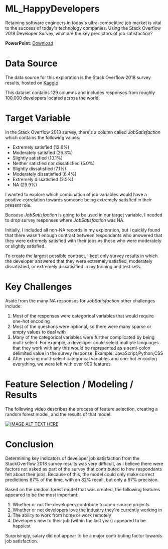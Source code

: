 # ML_HappyDevelopers
Retaining software engineers in today's ultra-competitive job market is vital to the success of today's technology companies. Using the Stack Overflow 2018 Developer Survey, what are the key predictors of job satisfaction? 

<b>PowerPoint</b>: <a href="https://github.com/benpierce/ML_HappyDevelopers/blob/master/Predicting%20Developer%20Job%20Satisfaction.pptx">Download</a>

# Data Source
The data source for this exploration is the Stack Overflow 2018 survey results, hosted on <a href="https://www.kaggle.com/stackoverflow/stack-overflow-2018-developer-survey">Kaggle</a>

This dataset contains 129 columns and includes responses from roughly 100,000 developers located across the world.

# Target Variable
In the Stack Overflow 2018 survey, there's a column called <i>JobSatisfaction</i> which contains the following values:
<ul>
  <li>Extremely satisfied (12.6%)</li>
  <li>Moderately satisfied (26.3%)</li>
  <li>Slightly satisfied (10.1%)</li>
  <li>Neither satisfied nor dissatisfied (5.0%)</li>
  <li>Slightly dissatisfied (7.1%)</li>
  <li>Moderately dissatisfied (6.4%)</li>
  <li>Extremely dissatisfied (2.5%)</li>
  <li>NA (29.9%)</li>
</ul>

I wanted to explore which combination of job variables would have a positive correlation towards someone being extremely satisfied in their present role.

Because <i>JobSatisfaction</i> is going to be used in our target variable, I needed to drop survey responses where <i>JobSatisfaction</i> was NA. 

Initially, I included all non-NA records in my exploration, but I quickly found that there wasn't enough contrast between respondants who answered that they were extremely satisfied with their jobs vs those who were moderately or slightly satisfied. 

To create the largest possible contract, I kept only survey results in which the developer answered that they were extremely satisfied, moderately dissatisfied, or extremely dissatisified in my training and test sets.

# Key Challenges
Aside from the many NA responses for <i>JobSatisfaction</i> other challenges include:

<ol>
  <li>Most of the responses were categorical variables that would require one-hot encoding</li>
  <li>Most of the questions were optional, so there were many sparse or empty values to deal with</li>
  <li>Many of the categorical variables were further complicated by being multi-select. For example, a developer could select multiple languages that they work with any this would be represented as a semi-colon delimited value in the survey response. Example: JavaScript;Python;CSS</li>
  <li>After parsing multi-select categorical variables and one-hot encoding everything, we were left with over 900 features</li>
</ol>

# Feature Selection / Modeling / Results
The following video describes the process of feature selection, creating a random forest model, and the results of that model.

[![IMAGE ALT TEXT HERE](https://img.youtube.com/vi/rZ2J6M2h4DY/0.jpg)](https://www.youtube.com/watch?v=rZ2J6M2h4DY)

# Conclusion
Determining key indicators of developer job satisfaction from the StackOverflow 2018 survey results was very difficult, as I believe there were factors not asked as part of the survey that contributed to how respondants felt about their jobs. Because of this, the model could only make correct predictions 67% of the time, with an 82% recall, but only a 67% precision.

Based on the random forest model that was created, the following features appeared to be the most important:
<ol>
  <li>Whether or not the developers contribute to open-source projects</li>
  <li>Whether or not developers love the industry they're currently working in</li>
  <li>The ability to work from home or work remotely</li>
  <li>Developers new to their job (within the last year) appeared to be happiest</li>
</ol>

Surprisingly, salary did not appear to be a major contributing factor towards job satisfaction.

